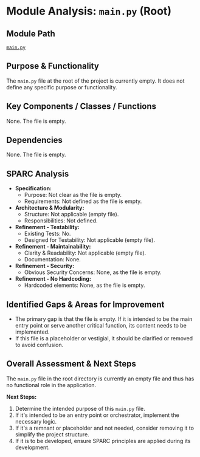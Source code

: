 # Module Analysis: `main.py` (Root)

## Module Path
[`main.py`](main.py)

## Purpose & Functionality
The `main.py` file at the root of the project is currently empty. It does not define any specific purpose or functionality.

## Key Components / Classes / Functions
None. The file is empty.

## Dependencies
None. The file is empty.

## SPARC Analysis

*   **Specification:**
    *   Purpose: Not clear as the file is empty.
    *   Requirements: Not defined as the file is empty.
*   **Architecture & Modularity:**
    *   Structure: Not applicable (empty file).
    *   Responsibilities: Not defined.
*   **Refinement - Testability:**
    *   Existing Tests: No.
    *   Designed for Testability: Not applicable (empty file).
*   **Refinement - Maintainability:**
    *   Clarity & Readability: Not applicable (empty file).
    *   Documentation: None.
*   **Refinement - Security:**
    *   Obvious Security Concerns: None, as the file is empty.
*   **Refinement - No Hardcoding:**
    *   Hardcoded elements: None, as the file is empty.

## Identified Gaps & Areas for Improvement
*   The primary gap is that the file is empty. If it is intended to be the main entry point or serve another critical function, its content needs to be implemented.
*   If this file is a placeholder or vestigial, it should be clarified or removed to avoid confusion.

## Overall Assessment & Next Steps
The `main.py` file in the root directory is currently an empty file and thus has no functional role in the application.

**Next Steps:**
1.  Determine the intended purpose of this `main.py` file.
2.  If it's intended to be an entry point or orchestrator, implement the necessary logic.
3.  If it's a remnant or placeholder and not needed, consider removing it to simplify the project structure.
4.  If it is to be developed, ensure SPARC principles are applied during its development.